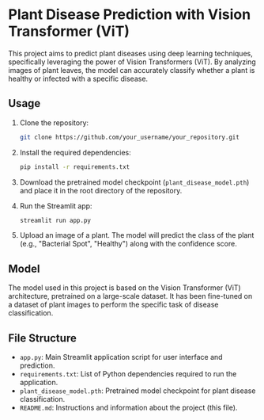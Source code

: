 # Plant Disease Prediction with Vision Transformer (ViT)

This project aims to predict plant diseases using deep learning techniques, specifically leveraging the power of Vision Transformers (ViT). By analyzing images of plant leaves, the model can accurately classify whether a plant is healthy or infected with a specific disease.

## Usage

1. Clone the repository:

    ```bash
    git clone https://github.com/your_username/your_repository.git
    ```

2. Install the required dependencies:

    ```bash
    pip install -r requirements.txt
    ```

3. Download the pretrained model checkpoint (`plant_disease_model.pth`) and place it in the root directory of the repository.

4. Run the Streamlit app:

    ```bash
    streamlit run app.py
    ```

5. Upload an image of a plant. The model will predict the class of the plant (e.g., "Bacterial Spot", "Healthy") along with the confidence score.

## Model

The model used in this project is based on the Vision Transformer (ViT) architecture, pretrained on a large-scale dataset. It has been fine-tuned on a dataset of plant images to perform the specific task of disease classification.

## File Structure

- `app.py`: Main Streamlit application script for user interface and prediction.
- `requirements.txt`: List of Python dependencies required to run the application.
- `plant_disease_model.pth`: Pretrained model checkpoint for plant disease classification.
- `README.md`: Instructions and information about the project (this file).

